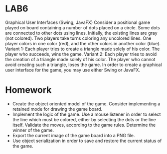# LAB6

Graphical User Interfaces (Swing, JavaFX)
Consider a positional game played on board containing a number of dots placed on a circle. Some dots are connected to other dots using lines. Initially, the existing lines are gray (not colored).
Two players take turns coloring any uncolored lines. One player colors in one color (red), and the other colors in another color (blue).
Variant 1: Each player tries to create a triangle made solely of his color. The player who succeeds, wins the game.
Variant 2: Each player tries to avoid the creation of a triangle made solely of his color. The player who cannot avoid creating such a triangle, loses the game.
In order to create a graphical user interface for the game, you may use either Swing or JavaFX.

# Homework
- Create the object oriented model of the game. Consider implementing a retained mode for drawing the game board.
- Implement the logic of the game. Use a mouse listener in order to select the line which must be colored, either by selecting the dots or the line itself. Validate the moves, according to the game rules. Determine the winner of the game.
- Export the current image of the game board into a PNG file.
- Use object serialization in order to save and restore the current status of the game.
